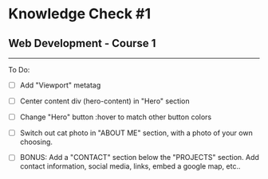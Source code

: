 # Knowledge Check #1
## Web Development - Course 1

---

To Do:

- [ ] Add "Viewport" metatag
- [ ] Center content div (hero-content) in "Hero" section
- [ ] Change "Hero" button :hover to match other button colors
- [ ] Switch out cat photo in "ABOUT ME" section, with a photo of your own choosing.
- [ ] BONUS: Add a "CONTACT" section below the "PROJECTS" section. Add contact information, social media, links, embed a google map, etc..

